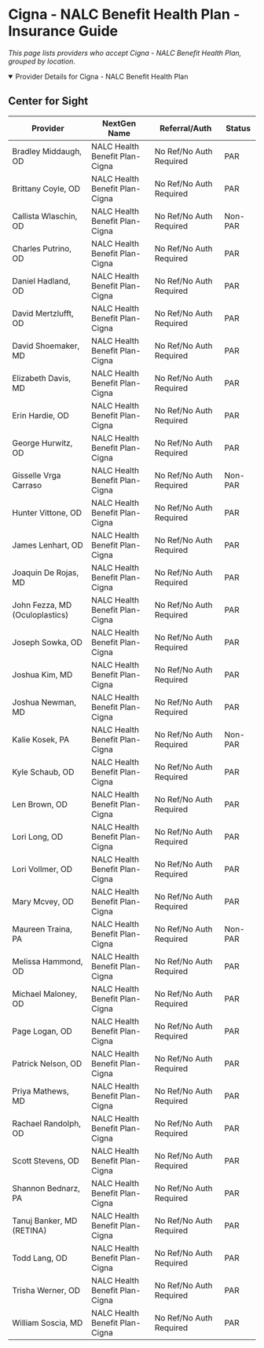 # Cigna - NALC Benefit Health Plan - Insurance Guide

*This page lists providers who accept Cigna - NALC Benefit Health Plan, grouped by location.*

<details open><summary>Provider Details for Cigna - NALC Benefit Health Plan</summary>

## Center for Sight

| Provider | NextGen Name | Referral/Auth | Status |
|----------|-------------|--------------|--------|
| Bradley Middaugh, OD | NALC Health Benefit Plan- Cigna | No Ref/No Auth Required | PAR |
| Brittany Coyle, OD | NALC Health Benefit Plan- Cigna | No Ref/No Auth Required | PAR |
| Callista Wlaschin, OD | NALC Health Benefit Plan- Cigna | No Ref/No Auth Required | Non-PAR |
| Charles Putrino, OD | NALC Health Benefit Plan- Cigna | No Ref/No Auth Required | PAR |
| Daniel Hadland, OD | NALC Health Benefit Plan- Cigna | No Ref/No Auth Required | PAR |
| David Mertzlufft, OD | NALC Health Benefit Plan- Cigna | No Ref/No Auth Required | PAR |
| David Shoemaker, MD | NALC Health Benefit Plan- Cigna | No Ref/No Auth Required | PAR |
| Elizabeth Davis, MD | NALC Health Benefit Plan- Cigna | No Ref/No Auth Required | PAR |
| Erin Hardie, OD | NALC Health Benefit Plan- Cigna | No Ref/No Auth Required | PAR |
| George Hurwitz, OD | NALC Health Benefit Plan- Cigna | No Ref/No Auth Required | PAR |
| Gisselle Vrga Carraso | NALC Health Benefit Plan- Cigna | No Ref/No Auth Required | Non-PAR |
| Hunter Vittone, OD | NALC Health Benefit Plan- Cigna | No Ref/No Auth Required | PAR |
| James Lenhart, OD | NALC Health Benefit Plan- Cigna | No Ref/No Auth Required | PAR |
| Joaquin De Rojas, MD | NALC Health Benefit Plan- Cigna | No Ref/No Auth Required | PAR |
| John Fezza, MD (Oculoplastics) | NALC Health Benefit Plan- Cigna | No Ref/No Auth Required | PAR |
| Joseph Sowka, OD | NALC Health Benefit Plan- Cigna | No Ref/No Auth Required | PAR |
| Joshua Kim, MD | NALC Health Benefit Plan- Cigna | No Ref/No Auth Required | PAR |
| Joshua Newman, MD | NALC Health Benefit Plan- Cigna | No Ref/No Auth Required | PAR |
| Kalie Kosek, PA | NALC Health Benefit Plan- Cigna | No Ref/No Auth Required | Non-PAR |
| Kyle Schaub, OD | NALC Health Benefit Plan- Cigna | No Ref/No Auth Required | PAR |
| Len Brown, OD | NALC Health Benefit Plan- Cigna | No Ref/No Auth Required | PAR |
| Lori Long, OD | NALC Health Benefit Plan- Cigna | No Ref/No Auth Required | PAR |
| Lori Vollmer, OD | NALC Health Benefit Plan- Cigna | No Ref/No Auth Required | PAR |
| Mary Mcvey, OD | NALC Health Benefit Plan- Cigna | No Ref/No Auth Required | PAR |
| Maureen Traina, PA | NALC Health Benefit Plan- Cigna | No Ref/No Auth Required | Non-PAR |
| Melissa Hammond, OD | NALC Health Benefit Plan- Cigna | No Ref/No Auth Required | PAR |
| Michael Maloney, OD | NALC Health Benefit Plan- Cigna | No Ref/No Auth Required | PAR |
| Page Logan, OD | NALC Health Benefit Plan- Cigna | No Ref/No Auth Required | PAR |
| Patrick Nelson, OD | NALC Health Benefit Plan- Cigna | No Ref/No Auth Required | PAR |
| Priya Mathews, MD | NALC Health Benefit Plan- Cigna | No Ref/No Auth Required | PAR |
| Rachael Randolph, OD | NALC Health Benefit Plan- Cigna | No Ref/No Auth Required | PAR |
| Scott Stevens, OD | NALC Health Benefit Plan- Cigna | No Ref/No Auth Required | PAR |
| Shannon Bednarz, PA | NALC Health Benefit Plan- Cigna | No Ref/No Auth Required | PAR |
| Tanuj Banker, MD (RETINA) | NALC Health Benefit Plan- Cigna | No Ref/No Auth Required | PAR |
| Todd Lang, OD | NALC Health Benefit Plan- Cigna | No Ref/No Auth Required | PAR |
| Trisha Werner, OD | NALC Health Benefit Plan- Cigna | No Ref/No Auth Required | PAR |
| William Soscia, MD | NALC Health Benefit Plan- Cigna | No Ref/No Auth Required | PAR |

</details>

